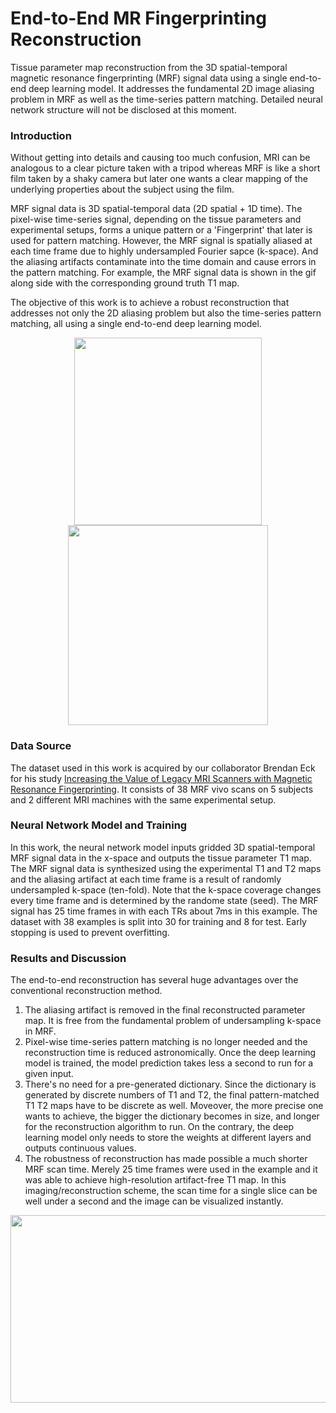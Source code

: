 # End-to-End MR Fingerprinting Reconstruction
Tissue parameter map reconstruction from the 3D spatial-temporal magnetic resonance fingerprinting (MRF) signal data using a single end-to-end deep learning model. It addresses the fundamental 2D image aliasing problem in MRF as well as the time-series pattern matching. Detailed neural network structure will not be disclosed at this moment.

### Introduction
Without getting into details and causing too much confusion, MRI can be analogous to a clear picture taken with a tripod whereas MRF is like a short film taken by a shaky camera but later one wants a clear mapping of the underlying properties about the subject using the film. 

MRF signal data is 3D spatial-temporal data (2D spatial + 1D time). The pixel-wise time-series signal, depending on the tissue parameters and experimental setups, forms a unique pattern or a 'Fingerprint' that later is used for pattern matching. However, the MRF signal is spatially aliased at each time frame due to highly undersampled Fourier sapce (k-space). And the aliasing artifacts contaminate into the time domain and cause errors in the pattern matching. For example, the MRF signal data is shown in the gif along side with the corresponding ground truth T1 map.

The objective of this work is to achieve a robust reconstruction that addresses not only the 2D aliasing problem but also the time-series pattern matching, all using a single end-to-end deep learning model.

<p align="center">
<img src="https://github.com/mxf293/End-to-End_MR_Fingerprinting_Reconstruction/blob/master/pics/MRF_Signal.gif" width="300" height="300">
<img src="https://github.com/mxf293/End-to-End_MR_Fingerprinting_Reconstruction/blob/master/pics/Ground%20Truth%20T1%20Map.png" width="320" height="320">
</p>

### Data Source
The dataset used in this work is acquired by our collaborator Brendan Eck for his study [Increasing the Value of Legacy MRI Scanners with Magnetic Resonance Fingerprinting](https://www.ismrm.org/19/program_files/Th07.htm). It consists of 38 MRF vivo scans on 5 subjects and 2 different MRI machines with the same experimental setup. 

### Neural Network Model and Training
In this work, the neural network model inputs gridded 3D spatial-temporal MRF signal data in the x-space and outputs the tissue parameter T1 map. The MRF signal data is synthesized using the experimental T1 and T2 maps and the aliasing artifact at each time frame is a result of randomly undersampled k-space (ten-fold). Note that the k-space coverage changes every time frame and is determined by the randome state (seed). The MRF signal has 25 time frames in with each TRs about 7ms in this example. The dataset with 38 examples is split into 30 for training and 8 for test. Early stopping is used to prevent overfitting. 

### Results and Discussion
The end-to-end reconstruction has several huge advantages over the conventional reconstruction method. 
1. The aliasing artifact is removed in the final reconstructed parameter map. It is free from the fundamental problem of undersampling k-space in MRF.
2. Pixel-wise time-series pattern matching is no longer needed and the reconstruction time is reduced astronomically. Once the deep learning model is trained, the model prediction takes less a second to run for a given input. 
3. There's no need for a pre-generated dictionary. Since the dictionary is generated by discrete numbers of T1 and T2, the final pattern-matched T1 T2 maps have to be discrete as well. Moveover, the more precise one wants to achieve, the bigger the dictionary becomes in size, and longer for the reconstruction algorithm to run. On the contrary, the deep learning model only needs to store the weights at different layers and outputs continuous values.
4. The robustness of reconstruction has made possible a much shorter MRF scan time. Merely 25 time frames were used in the example and it was able to achieve high-resolution artifact-free T1 map. In this imaging/reconstruction scheme, the scan time for a single slice can be well under a second and the image can be visualized instantly.

<p align="center">
<img src="https://github.com/mxf293/End-to-End_MR_Fingerprinting_Reconstruction/blob/master/pics/Recon%20T1%20-%20Ground%20Truth%20T1.png" width="600" height="300">
</p>



